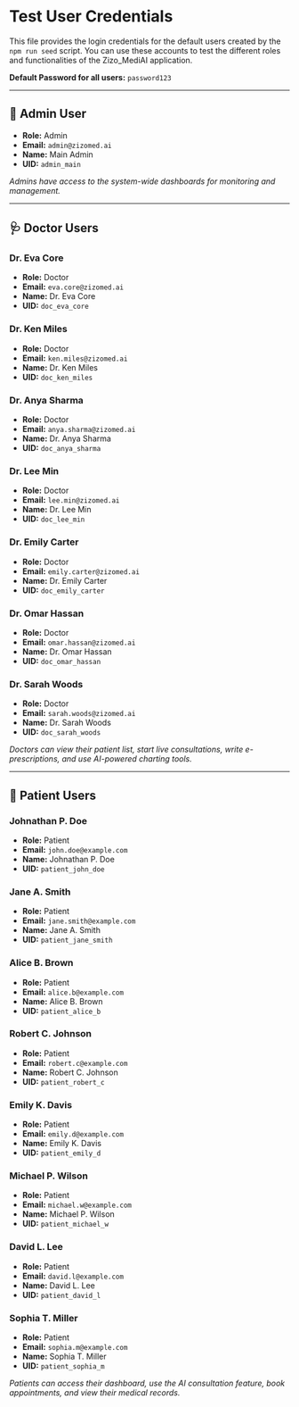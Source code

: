 # Test User Credentials

This file provides the login credentials for the default users created by the `npm run seed` script. You can use these accounts to test the different roles and functionalities of the Zizo_MediAI application.

**Default Password for all users:** `password123`

---

## 🔑 Admin User

- **Role:** Admin
- **Email:** `admin@zizomed.ai`
- **Name:** Main Admin
- **UID:** `admin_main`

*Admins have access to the system-wide dashboards for monitoring and management.*

---

## 🩺 Doctor Users

### Dr. Eva Core
- **Role:** Doctor
- **Email:** `eva.core@zizomed.ai`
- **Name:** Dr. Eva Core
- **UID:** `doc_eva_core`

### Dr. Ken Miles
- **Role:** Doctor
- **Email:** `ken.miles@zizomed.ai`
- **Name:** Dr. Ken Miles
- **UID:** `doc_ken_miles`

### Dr. Anya Sharma
- **Role:** Doctor
- **Email:** `anya.sharma@zizomed.ai`
- **Name:** Dr. Anya Sharma
- **UID:** `doc_anya_sharma`

### Dr. Lee Min
- **Role:** Doctor
- **Email:** `lee.min@zizomed.ai`
- **Name:** Dr. Lee Min
- **UID:** `doc_lee_min`

### Dr. Emily Carter
- **Role:** Doctor
- **Email:** `emily.carter@zizomed.ai`
- **Name:** Dr. Emily Carter
- **UID:** `doc_emily_carter`

### Dr. Omar Hassan
- **Role:** Doctor
- **Email:** `omar.hassan@zizomed.ai`
- **Name:** Dr. Omar Hassan
- **UID:** `doc_omar_hassan`

### Dr. Sarah Woods
- **Role:** Doctor
- **Email:** `sarah.woods@zizomed.ai`
- **Name:** Dr. Sarah Woods
- **UID:** `doc_sarah_woods`


*Doctors can view their patient list, start live consultations, write e-prescriptions, and use AI-powered charting tools.*

---

## 👤 Patient Users

### Johnathan P. Doe
- **Role:** Patient
- **Email:** `john.doe@example.com`
- **Name:** Johnathan P. Doe
- **UID:** `patient_john_doe`

### Jane A. Smith
- **Role:** Patient
- **Email:** `jane.smith@example.com`
- **Name:** Jane A. Smith
- **UID:** `patient_jane_smith`

### Alice B. Brown
- **Role:** Patient
- **Email:** `alice.b@example.com`
- **Name:** Alice B. Brown
- **UID:** `patient_alice_b`

### Robert C. Johnson
- **Role:** Patient
- **Email:** `robert.c@example.com`
- **Name:** Robert C. Johnson
- **UID:** `patient_robert_c`

### Emily K. Davis
- **Role:** Patient
- **Email:** `emily.d@example.com`
- **Name:** Emily K. Davis
- **UID:** `patient_emily_d`

### Michael P. Wilson
- **Role:** Patient
- **Email:** `michael.w@example.com`
- **Name:** Michael P. Wilson
- **UID:** `patient_michael_w`

### David L. Lee
- **Role:** Patient
- **Email:** `david.l@example.com`
- **Name:** David L. Lee
- **UID:** `patient_david_l`

### Sophia T. Miller
- **Role:** Patient
- **Email:** `sophia.m@example.com`
- **Name:** Sophia T. Miller
- **UID:** `patient_sophia_m`


*Patients can access their dashboard, use the AI consultation feature, book appointments, and view their medical records.*
